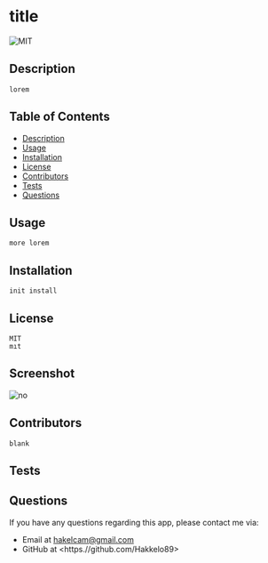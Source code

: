 # title

![MIT](https://img.shields.io/badge/license-MIT-green)

## Description

    lorem

## Table of Contents

- [Description](#Description)
- [Usage](#Usage)
- [Installation](#Installation)
- [License](#License)
- [Contributors](#Contributors)
- [Tests](#Tests)
- [Questions](#Questions)

## Usage

    more lorem

## Installation

    init install

## License

    MIT
    mıt

## Screenshot

![no](he)

## Contributors

    blank

## Tests

## Questions

If you have any questions regarding this app, please contact me via:

- Email at hakelcam@gmail.com
- GitHub at <https.//github.com/Hakkelo89>
